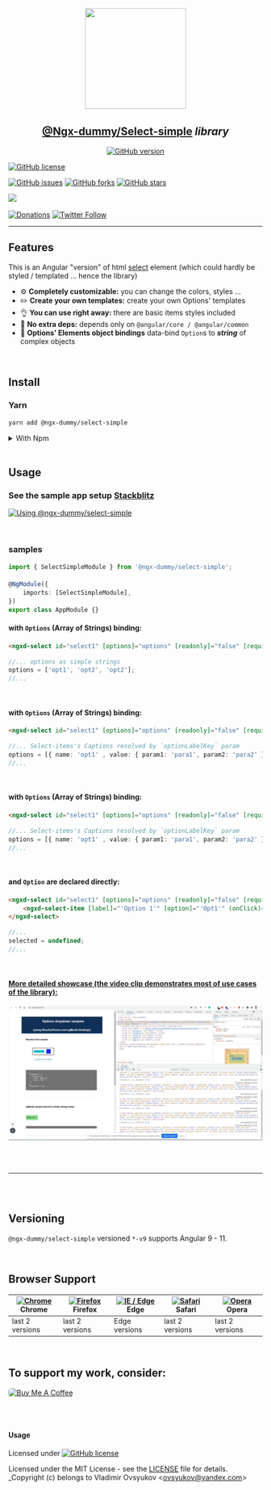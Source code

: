 <center>
  <a href="https://www.npmjs.com/package/@ngx-dummy/accordion-simple" target="_blank">
    <p align="center">
      <img src="https://avatars3.githubusercontent.com/u/62136587?s=400&u=4580be0183d1496d982253d3a0d803de82465626&v=4" width="200" height="200" />
    </p>
  </a>
  <h2 align="center"><b style="color: teal;"><a href="https://www.npmjs.com/package/@ngx-dummy/select-simple" target="_blank">@Ngx-dummy/Select-simple</a></b> <i>library</i></h2>

[![GitHub version](https://badge.fury.io/gh/ngx-dummy%2Fselect-simple.svg)](https://badge.fury.io/gh/ngx-dummy%2Fselect-simple)

</center>

[![GitHub license](https://img.shields.io/github/license/ngx-dummy/select-simple)](https://github.com/ngx-dummy/select-simple/blob/main/LICENSE)

[![GitHub issues](https://img.shields.io/github/issues/ngx-dummy/select-simple)](https://github.com/ngx-dummy/select-simple/issues)
[![GitHub forks](https://img.shields.io/github/forks/ngx-dummy/select-simple)](https://github.com/ngx-dummy/select-simple/network)
[![GitHub stars](https://img.shields.io/github/stars/ngx-dummy/select-simple)](https://github.com/ngx-dummy/select-simple/stargazers)

[![](https://data.jsdelivr.com/v1/package/npm/@ngx-dummy/select-simple/badge)](https://www.jsdelivr.com/package/npm/@ngx-dummy/select-simple)

<!--

[![Twitter](https://img.shields.io/twitter/url?style=social)](https://twitter.com/intent/tweet?text=Wow:&url=https%3A%2F%2Fgithub.com%2Fngx-dummy%2Fselect-simple) -->

[![Donations](https://img.shields.io/badge/Donate-PayPal-green.svg)](https://paypal.me/ovsyukov)
[![Twitter Follow](https://img.shields.io/twitter/follow/OvsyukovV.svg?style=social)](https://twitter.com/OvsyukovV)

---

## Features

This is an Angular "version" of html [select](https://developer.mozilla.org/en-US/docs/Web/HTML/Element/select) element (which could hardly be styled / templated ... hence the library)

- :gear: **Completely customizable:** you can change the colors, styles ...
- :pencil2: **Create your own templates:** create your own Options' templates
- :ok_hand: **You can use right away:** there are basic items styles included
- :rocket: **No extra deps:** depends only on `@angular/core / @angular/common`
- :satellite: **Options' Elements object bindings** data-bind `Option`s to **_string_** of complex objects

<br/>

## Install

### Yarn

```bash
yarn add @ngx-dummy/select-simple
```

<details closed>
<summary>With Npm</summary>

```bash
npm install -save @ngx-dummy/select-simple@0.0.1-v9
```

</details>

<br/>

## Usage

### See the sample app setup [Stackblitz](https://stackblitz.com/edit/ngx-dummyselect-simple-tester?file=src/app/app.component.html)

[![Using @ngx-dummy/select-simple](https://user-images.githubusercontent.com/969302/140906480-cc2b597d-7ac2-4c12-b752-61b8ba1c704b.png)](https://stackblitz.com/edit/ngx-dummyselect-simple-tester?file=src/app/app.component.html)

<br />

### samples

```ts
import { SelectSimpleModule } from '@ngx-dummy/select-simple';

@NgModule({
	imports: [SelectSimpleModule],
})
export class AppModule {}
```

#### with `Options` (Array of Strings) binding:

```html
<ngxd-select id="select1" [options]="options" [readonly]="false" [required]="true" [none]="true" formControlName="selector" placeholder="Select a City"></ngxd-select>
```

```ts
//... options as simple strings
options = ['opt1', 'opt2', 'opt2'];
//...
```

<br />

#### with `Options` (Array of Strings) binding:

```html
<ngxd-select id="select1" [options]="options" [readonly]="false" [required]="true" [none]="true" formControlName="selector" placeholder="Select a City" optionLabelKey="name"></ngxd-select>
```

```ts
//... Select-items's Captions resolved by `optionLabelKey` param
options = [{ name: 'opt1' , value: { param1: 'para1', param2: 'para2' } }, ...];
//...
```

<br />

#### with `Options` (Array of Strings) binding:

```html
<ngxd-select id="select1" [options]="options" [readonly]="false" [required]="true" [none]="true" formControlName="selector" placeholder="Select a City" optionLabelKey="name"></ngxd-select>
```

```ts
//... Select-items's Captions resolved by `optionLabelKey` param
options = [{ name: 'opt1' , value: { param1: 'para1', param2: 'para2' } }, ...];
//...
```

<br />

#### and `Option` are declared directly:

```html
<ngxd-select id="select1" [options]="options" [readonly]="false" [required]="true" [none]="true" formControlName="selector" placeholder="Select a City" optionLabelKey="name">
	<ngxd-select-item [label]="'Option 1'" [option]="'Opt1'" (onClick)="selected = $event"></ngxd-select-item>
</ngxd-select>
```

```ts
//...
selected = undefined;
//...
```

<br />

#### [More detailed showcase (the video clip demonstrates most of use cases of the library):](https://vimeo.com/579375725/749b80e96c)

<center>

[![Using @ngx-dummy/select-simple](https://raw.githubusercontent.com/ngx-dummy/select-simple/v9/docs/Select-simple-usage.png)](https://vimeo.com/579375725/749b80e96c)

</center>

<br />
<br />

---

<br />
<br />

## Versioning

`@ngx-dummy/select-simple` versioned `*-v9` supports Angular 9 - 11.

<br />

## Browser Support

| [<img src="https://raw.githubusercontent.com/alrra/browser-logos/master/src/chrome/chrome_48x48.png" alt="Chrome" width="24px" height="24px" />](http://godban.github.io/browsers-support-badges/)</br>Chrome | [<img src="https://raw.githubusercontent.com/alrra/browser-logos/master/src/firefox/firefox_48x48.png" alt="Firefox" width="24px" height="24px" />](http://godban.github.io/browsers-support-badges/)</br>Firefox | [<img src="https://raw.githubusercontent.com/alrra/browser-logos/master/src/edge/edge_48x48.png" alt="IE / Edge" width="24px" height="24px" />](http://godban.github.io/browsers-support-badges/)</br>Edge | [<img src="https://raw.githubusercontent.com/alrra/browser-logos/master/src/safari/safari_48x48.png" alt="Safari" width="24px" height="24px" />](http://godban.github.io/browsers-support-badges/)</br>Safari | [<img src="https://raw.githubusercontent.com/alrra/browser-logos/master/src/opera/opera_48x48.png" alt="Opera" width="24px" height="24px" />](http://godban.github.io/browsers-support-badges/)</br>Opera |
| ------------------------------------------------------------------------------------------------------------------------------------------------------------------------------------------------------------- | ----------------------------------------------------------------------------------------------------------------------------------------------------------------------------------------------------------------- | ---------------------------------------------------------------------------------------------------------------------------------------------------------------------------------------------------------- | ------------------------------------------------------------------------------------------------------------------------------------------------------------------------------------------------------------- | --------------------------------------------------------------------------------------------------------------------------------------------------------------------------------------------------------- |
| last 2 versions                                                                                                                                                                                               | last 2 versions                                                                                                                                                                                                   | Edge versions                                                                                                                                                                                              | last 2 versions                                                                                                                                                                                               | last 2 versions                                                                                                                                                                                           |

<br />

## To support my work, consider:

<a href="https://www.buymeacoffee.com/vovan_super" target="_blank"><img src="https://cdn.buymeacoffee.com/buttons/default-green.png" alt="Buy Me A Coffee" height="40" width="140" style="border-radius: 5px;"></a>

<br/>
<br />

#### Usage

Licensed under
[![GitHub license](https://img.shields.io/github/license/ngx-dummy/select-simple)](https://github.com/ngx-dummy/select-simple/blob/main/LICENSE)

Licensed under the MIT License - see the [LICENSE](LICENSE) file for details.
\_Copyright (c) belongs to Vladimir Ovsyukov <<ovsyukov@yandex.com>>
